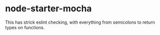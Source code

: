 
# node-starter-mocha

This has strick eslint checking, with everything from
semicolons to return types on functions.


